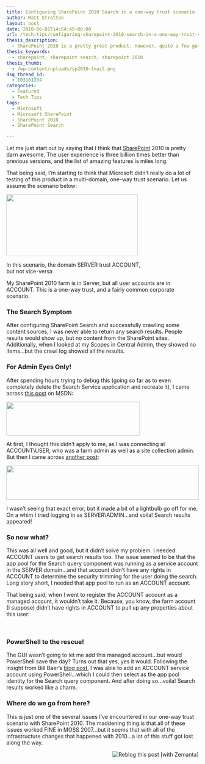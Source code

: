 ```yaml
---
title: Configuring SharePoint 2010 Search in a one-way trust scenario
author: Matt Stratton
layout: post
date: 2010-06-01T14:54:45+00:00
url: /tech-tips/configuring-sharepoint-2010-search-in-a-one-way-trust-scenario
thesis_description:
  - SharePoint 2010 is a pretty great product. However, quite a few gotchas will come up with a one-way trust scenario, most notably, search issues. With some PowerShell kung-fu, however, these can be resolved.
thesis_keywords:
  - sharepoint, sharepoint search, sharepoint 2010
thesis_thumb:
  - /wp-content/uploads/sp2010-tnail.png
dsq_thread_id:
  - 103161334
categories:
  - Featured
  - Tech Tips
tags:
  - Microsoft
  - Microsoft SharePoint
  - SharePoint 2010
  - SharePoint Search

---
```

Let me just start out by saying that I think that <a class="zem_slink" title="Microsoft SharePoint" rel="wikipedia" href="http://en.wikipedia.org/wiki/Microsoft_SharePoint">SharePoint</a> 2010 is pretty darn awesome. The user experience is three billion times better than previous versions, and the list of amazing features is miles long.

That being said, I&#8217;m starting to think that Microsoft didn&#8217;t really do a lot of testing of this product in a multi-domain, one-way trust scenario. Let us assume the scenario below:

<div id="attachment_6028" style="width: 354px" class="wp-caption alignnone">
  <a href="/wp-content/uploads/trust.jpg"><img class="size-full wp-image-6028" title="trust" src="/wp-content/uploads/trust.jpg" alt="" width="344" height="162" /></a>
  
  <p class="wp-caption-text">
    In this scenario, the domain SERVER trust ACCOUNT, but not vice-versa
  </p>
</div>

My SharePoint 2010 farm is in Server, but all user accounts are in ACCOUNT. This is a one-way trust, and a fairly common corporate scenario.

### The Search Symptom

After configuring SharePoint Search and successfully crawling some content sources, I was never able to return any search results. People results would show up, but no content from the SharePoint sites. Additionally, when I looked at my Scopes in Central Admin, they showed no items&#8230;but the crawl log showed all the results.

### For Admin Eyes Only!

After spending hours trying to debug this (going so far as to even completely delete the Search Service application and recreate it), I came across <a href="http://social.technet.microsoft.com/Forums/en-US/sharepoint2010setup/thread/fe9e2e61-b3ec-4850-a1df-d2419314f846" target="_blank">this post</a> on MSDN:

[<img class="alignnone size-full wp-image-6029" title="msdn" src="/wp-content/uploads/msdn.png" alt="" width="350" height="88" />][1]

At first, I thought this didn&#8217;t apply to me, as I was connecting at ACCOUNT\USER, who was a farm admin as well as a site collection admin. But then I came across <a href="http://social.technet.microsoft.com/Forums/en-US/sharepoint2010setup/thread/fb211700-1613-4d0f-b8e1-6b6a4a93e770/" target="_blank">another post</a>:

[<img class="alignnone size-full wp-image-6030" title="msdn2" src="/wp-content/uploads/msdn2.png" alt="" width="504" height="90" />][2]

I wasn&#8217;t seeing that exact error, but it made a bit of a lightbulb go off for me. On a whim I tried logging in as SERVER\ADMIN&#8230;and voila! Search results appeared!

### So now what?

This was all well and good, but it didn&#8217;t solve my problem. I needed ACCOUNT users to get search results too. The issue seemed to be that the app pool for the Search query component was running as a service account in the SERVER domain&#8230;and that account didn&#8217;t have any rights in ACCOUNT to determine the security trimming for the user doing the search. Long story short, I needed that app pool to run as an ACCOUNT account.

That being said, when I went to register the ACCOUNT account as a managed account, it wouldn&#8217;t take it. Because, you know, the farm account (I suppose) didn&#8217;t have rights in ACCOUNT to pull up any properties about this user:

[<img class="alignnone size-full wp-image-6031" title="error" src="/wp-content/uploads/error.jpg" alt="" width="500" height="17" />][3]

### PowerShell to the rescue!

The GUI wasn&#8217;t going to let me add this managed account&#8230;but would PowerShell save the day? Turns out that yes, yes it would. Following the insight from Bill Baer&#8217;s <a href="http://blogs.technet.com/b/wbaer/archive/2010/04/11/managed-accounts.aspx" target="_blank">blog post</a>, I was able to add an ACCOUNT service account using PowerShell&#8230;which I could then select as the app pool identity for the Search query component. And after doing so&#8230;voila! Search results worked like a charm.

### Where do we go from here?

This is just one of the several issues I&#8217;ve encountered in our one-way trust scenario with SharePoint 2010. The maddening thing is that all of these issues worked FINE in MOSS 2007&#8230;but it seems that with all of the infrastructure changes that happened with 2010&#8230;a lot of this stuff got lost along the way.

<div class="zemanta-pixie" style="margin-top: 10px; height: 15px;">
  <a class="zemanta-pixie-a" title="Reblog this post [with Zemanta]" href="http://reblog.zemanta.com/zemified/5ef78aad-7a56-4af4-b2fa-7840874b2c34/"><img class="zemanta-pixie-img" style="border: medium none; float: right;" src="http://img.zemanta.com/reblog_c.png?x-id=5ef78aad-7a56-4af4-b2fa-7840874b2c34" alt="Reblog this post [with Zemanta]" /></a><span class="zem-script pretty-attribution"></span>
</div>

 [1]: /wp-content/uploads/msdn.png
 [2]: /wp-content/uploads/msdn2.png
 [3]: /wp-content/uploads/error.jpg